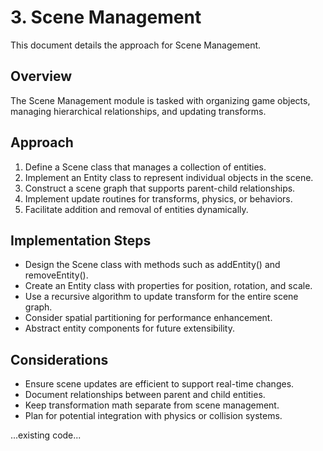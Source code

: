 # 3. Scene Management

This document details the approach for Scene Management.

## Overview

The Scene Management module is tasked with organizing game objects, managing hierarchical relationships, and updating transforms.

## Approach

1. Define a Scene class that manages a collection of entities.
2. Implement an Entity class to represent individual objects in the scene.
3. Construct a scene graph that supports parent-child relationships.
4. Implement update routines for transforms, physics, or behaviors.
5. Facilitate addition and removal of entities dynamically.

## Implementation Steps

- Design the Scene class with methods such as addEntity() and removeEntity().
- Create an Entity class with properties for position, rotation, and scale.
- Use a recursive algorithm to update transform for the entire scene graph.
- Consider spatial partitioning for performance enhancement.
- Abstract entity components for future extensibility.

## Considerations

- Ensure scene updates are efficient to support real-time changes.
- Document relationships between parent and child entities.
- Keep transformation math separate from scene management.
- Plan for potential integration with physics or collision systems.

...existing code...
